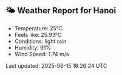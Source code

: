 <!-- WEATHER-START -->
## 🌤 Weather Report for Hanoi

- Temperature: 25°C
- Feels like: 25.93°C
- Conditions: light rain
- Humidity: 91%
- Wind Speed: 1.74 m/s

Last updated: 2025-06-15 16:26:24 UTC
<!-- WEATHER-END -->
